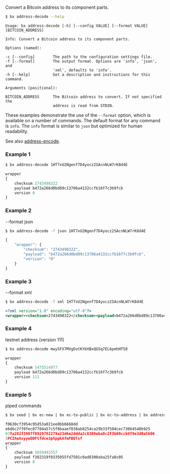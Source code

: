 Convert a Bitcoin address to its component parts.
```sh
$ bx address-decode --help
```
```
Usage: bx address-decode [-h] [--config VALUE] [--format VALUE]
[BITCOIN_ADDRESS]

Info: Convert a Bitcoin address to its component parts.

Options (named):

-c [--config]        The path to the configuration settings file.        
-f [--format]        The output format. Options are 'info', 'json', and  
                     'xml', defaults to 'info'.                          
-h [--help]          Get a description and instructions for this command.

Arguments (positional):

BITCOIN_ADDRESS      The Bitcoin address to convert. If not specified the
                     address is read from STDIN.
```
These examples demonstrate the use of the `--format` option, which is available on a number of commands. The default format for any command is `info`. The `info` format is similar to `json` but optimized for human readability.

See also [address-encode](bx-address-encode).
### Example 1
```sh
$ bx address-decode 1HT7xU2Ngenf7D4yocz2SAcnNLW7rK8d4E
```
```js
wrapper
{
    checksum 2743498322
    payload b472a266d0bd89c13706a4132ccfb16f7c3b9fcb
    version 0
}
```
### Example 2
--format json
```sh
$ bx address-decode -f json 1HT7xU2Ngenf7D4yocz2SAcnNLW7rK8d4E
```
```js
{
    "wrapper": {
        "checksum": "2743498322",
        "payload": "b472a266d0bd89c13706a4132ccfb16f7c3b9fcb",
        "version": "0"
    }
}
```
### Example 3
--format xml
```sh
$ bx address-decode -f xml 1HT7xU2Ngenf7D4yocz2SAcnNLW7rK8d4E
```
```xml
<?xml version="1.0" encoding="utf-8"?>
<wrapper><checksum>2743498322</checksum><payload>b472a266d0bd89c13706a4132ccfb16f7c3b9fcb</payload><version>0</version></wrapper>
```
### Example 4
testnet address (version 111)
```sh
$ bx address-decode mwy5FX7MVgDutKYbXBxQG5q7EL6pmhHT58
```
```js
wrapper
{
    checksum 1475514977
    payload b472a266d0bd89c13706a4132ccfb16f7c3b9fcb
    version 111
}
```
### Example 5
piped commands
```sh
$ bx seed | bx ec-new | bx ec-to-public | bx ec-to-address | bx address-decode
```
```js
f0630cf3954c95d53a021ee0bb6668dd
e6d6c2ff0fec07704a57c5f8baaef838ab8254ca29b33f504cec73064548b925
03fa282f3907f0929782279a23d6e2ddda2c8309eba0c2f3b00ccb9f9e3d0a5606
1PCZAeAsyyeDDFtfdce3p5ppkAfmFBDTsf
wrapper
{
    checksum 1659491557
    payload f382319f0335055fd7501c0ad8300aba25fa8c05
    version 0
}
```